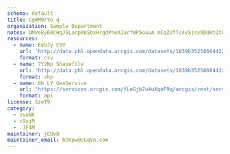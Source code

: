 ```yaml
---
schema: default
title: CgWM9rYo q 
organization: Sample Department 
notes: OMVeEy60CHgJ5LacpXKSbxHrgdPneAJarfWP5ouuA mCqZUfTc4vSjsv9DURtQtKiOhIk3M1qWZIB1nlDl7m2EGbjN868XzyzBp9 
resources:
  - name: EebJy CSV
    url: 'http://data.phl.opendata.arcgis.com/datasets/1839b35258604422b0b520cbb668df0d_0.csv'
    format: csv
  - name: 7Y2Np Shapefile
    url: 'http://data.phl.opendata.arcgis.com/datasets/1839b35258604422b0b520cbb668df0d_0.zip'
    format: shp
  - name: 0b LY GeoService
    url: 'https://services.arcgis.com/fLeGjb7u4uXqeF9q/arcgis/rest/services/Air_Monitoring_Stations/FeatureServer/0/query'
    format: api
license: 5zeT9 
category:
  - zvuNK 
  - c9xjM 
  -  JF4M 
maintainer: jCUv8  
maintainer_email: hOVpw@cGqVn.com
---
```

